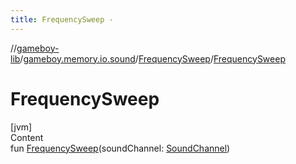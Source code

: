 ```yaml
---
title: FrequencySweep -
---
```

//[gameboy-lib](../../index.md)/[gameboy.memory.io.sound](../index.md)/[FrequencySweep](index.md)/[FrequencySweep](-frequency-sweep.md)



# FrequencySweep  
[jvm]  
Content  
fun [FrequencySweep](-frequency-sweep.md)(soundChannel: [SoundChannel](../-sound-channel/index.md))  



